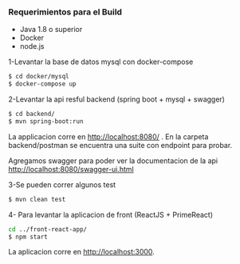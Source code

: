 ### Requerimientos para el Build

* Java 1.8 o superior
* Docker
* node.js

1-Levantar la base de datos mysql con docker-compose

```sh
$ cd docker/mysql
$ docker-compose up
```

2-Levantar la api resful backend (spring boot + mysql + swagger)

```sh
$ cd backend/
$ mvn spring-boot:run 
```
La applicacion corre en [http://localhost:8080/](http://localhost:8080/) . En la carpeta backend/postman se encuentra una suite con endpoint para probar.

Agregamos swagger para poder ver la documentacion de la api [http://localhost:8080/swagger-ui.html](http://localhost:8080/swagger-ui.html)

3-Se pueden correr algunos test
```sh
$ mvn clean test
```

4- Para levantar la aplicacion de front (ReactJS + PrimeReact)
```sh
cd ../front-react-app/
$ npm start
```

La aplicacion corre en  [http://localhost:3000](http://localhost:3000).

